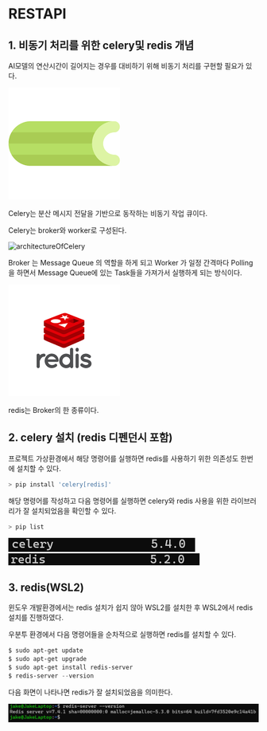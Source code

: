 # RESTAPI

## 1. 비동기 처리를 위한 celery및 redis 개념

AI모델의 연산시간이 길어지는 경우를 대비하기 위해 비동기 처리를 구현할 필요가 있다.

![celery](./img/celery.png)

Celery는 분산 메시지 전달을 기반으로 동작하는 비동기 작업 큐이다.

Celery는 broker와 worker로 구성된다. 

![architectureOfCelery](./img/architectureOfCelery)

Broker 는 Message Queue 의 역할을 하게 되고 Worker 가 일정 간격마다 Polling을 하면서 Message Queue에 있는 Task들을 가져가서 실행하게 되는 방식이다.

![redis](./img/redis.png)

redis는 Broker의 한 종류이다.


## 2. celery 설치 (redis 디펜던시 포함)

프로젝트 가상환경에서 해당 명령어를 실행하면 redis를 사용하기 위한 의존성도 한번에 설치할 수 있다.

```powershell
> pip install 'celery[redis]'
```

해당 명령어를 작성하고 다음 명령어를 실행하면 celery와 redis 사용을 위한 라이브러리가 잘 설치되었음을 확인할 수 있다.

```powershell
> pip list
```

![celeryInstalled](./img/celeryInstalled.png)
![redisInstalled](./img/redisInstalled.png)


## 3. redis(WSL2)

윈도우 개발환경에서는 redis 설치가 쉽지 않아 WSL2를 설치한 후 WSL2에서 redis 설치를 진행하였다.

우분투 환경에서 다음 명령어들을 순차적으로 실행하면 redis를 설치할 수 있다.

```powershell
$ sudo apt-get update
$ sudo apt-get upgrade
$ sudo apt-get install redis-server
$ redis-server --version
```
다음 화면이 나타나면 redis가 잘 설치되었음을 의미한다.

![ubuntuRedis](./img/ubuntuRedis.png)

